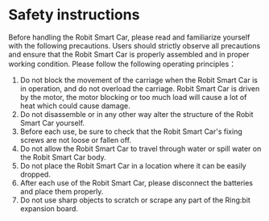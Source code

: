 # Safety instructions

Before handling the Robit Smart Car, please read and familiarize yourself with the following precautions. Users should strictly observe all precautions and ensure that the Robit Smart Car is properly assembled and in proper working condition.
Please follow the following operating principles：

1. Do not block the movement of the carriage when the Robit Smart Car is in operation, and do not overload the carriage. Robit Smart Car is driven by the motor, the motor blocking or too much load will cause a lot of heat which could cause damage.
2. Do not disassemble or in any other way alter the structure of the Robit Smart Car yourself.
3. Before each use, be sure to check that the Robit Smart Car's fixing screws are not loose or fallen off.
4. Do not allow the Robit Smart Car to travel through water or spill water on the Robit Smart Car body.
5. Do not place the Robit Smart Car in a location where it can be easily dropped.
6. After each use of the Robit Smart Car, please disconnect the batteries and place them properly.
7. Do not use sharp objects to scratch or scrape any part of the Ring:bit expansion board.
